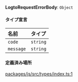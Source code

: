 **LogtoRequestErrorBody**: `Object`

#### タイプ宣言

| 名前       | タイプ     |
| :-------- | :------- |
| `code`    | `string` |
| `message` | `string` |

#### 定義済み場所

[packages/js/src/types/index.ts:1](https://github.com/logto-io/js/blob/f0f78e6/packages/js/src/types/index.ts#L1)
